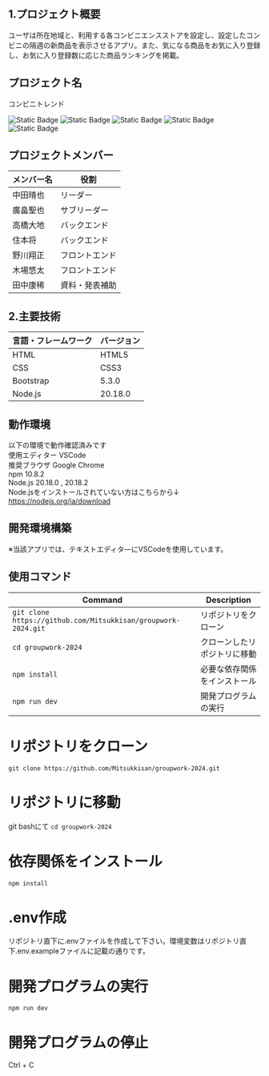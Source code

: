 ## 1.プロジェクト概要
ユーザは所在地域と、利用する各コンビニエンスストアを設定し、設定したコンビニの隔週の新商品を表示させるアプリ。また、気になる商品をお気に入り登録し、お気に入り登録数に応じた商品ランキングを掲載。

## プロジェクト名
コンビニトレンド  

![Static Badge](https://img.shields.io/badge/npm-10.8.2-blue?logo=npm&logoColor=%23CB3837)
![Static Badge](https://img.shields.io/badge/Node.js-20.18.0-blue?logo=nodedotjs&logoColor=%235FA04E)
![Static Badge](https://img.shields.io/badge/HTML-gray?logo=html5&logoColor=%23E34F26)
![Static Badge](https://img.shields.io/badge/CSS-gray?logo=css&logoColor=%23663399)
![Static Badge](https://img.shields.io/badge/bootstrap-5.3.0-blue?logo=bootstrap&logoColor=%237952B3)

## プロジェクトメンバー
| メンバー名            | 役割          |
| -------------------- | ----------    |
| 中田晴也              | リーダー      |
| 廣畠聖也              | サブリーダー   |
| 高橋大地              | バックエンド   |
| 住本将                | バックエンド   |
| 野川翔正              | フロントエンド |
| 木場悠太              | フロントエンド |
| 田中康稀              | 資料・発表補助 |

## 2.主要技術

| 言語・フレームワーク | バージョン |
| -------------------- | ---------- |
| HTML                 | HTML5      |
| CSS                  | CSS3       |
| Bootstrap            | 5.3.0      |
| Node.js              | 20.18.0    |

## 動作環境
以下の環境で動作確認済みです  
使用エディター VSCode  
推奨ブラウザ Google Chrome  
npm 10.8.2  
Node.js 20.18.0 , 20.18.2  
Node.jsをインストールされていない方はこちらから↓  
https://nodejs.org/ja/download

## 開発環境構築
※当該アプリでは、テキストエディタ―にVSCodeを使用しています。

## 使用コマンド
| Command | Description |
|---------|------------|
| `git clone https://github.com/Mitsukkisan/groupwork-2024.git` | リポジトリをクローン |
| `cd groupwork-2024` | クローンしたリポジトリに移動 |
| `npm install` | 必要な依存関係をインストール |
| `npm run dev` | 開発プログラムの実行 |

# リポジトリをクローン
`git clone https://github.com/Mitsukkisan/groupwork-2024.git`
# リポジトリに移動
git bashにて `cd groupwork-2024`
# 依存関係をインストール
`npm install`
# .env作成
リポジトリ直下に.envファイルを作成して下さい。環境変数はリポジトリ直下.env.exampleファイルに記載の通りです。
# 開発プログラムの実行
`npm run dev`
# 開発プログラムの停止
Ctrl + C




